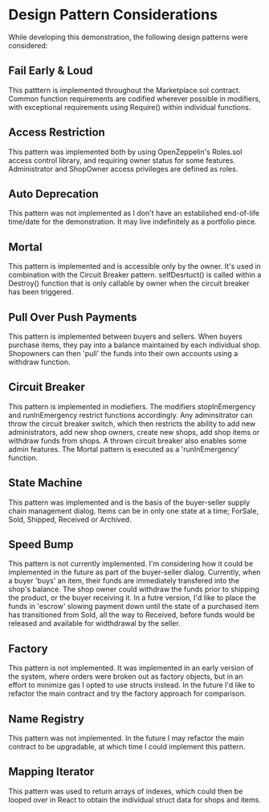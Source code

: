 # Design Pattern Considerations
While developing this demonstration, the following design patterns were considered:

## Fail Early & Loud
This patttern is implemented throughout the Marketplace.sol contract. Common function requirements are codified wherever possible in modifiers, with exceptional requirements using Require() within individual functions.

## Access Restriction
This pattern was implemented both by using OpenZeppelin's Roles.sol access control library, and requiring owner status for some features. Administrator and ShopOwner access privileges are defined as roles.

## Auto Deprecation
This pattern was not implemented as I don't have an established end-of-life time/date  for the demonstration. It may live indefinitely as a portfolio piece.

## Mortal
This pattern is implemented and is accessible only by the owner. It's used in combination with the Circuit Breaker pattern. selfDesrtuct() is called within a Destroy() function that is only callable by owner when the circuit breaker has been triggered.

## Pull Over Push Payments
This pattern is implemented between buyers and sellers. When buyers purchase items, they pay into a balance maintained by each individual shop. Shopowners can then 'pull' the funds into their own accounts using a withdraw function.

## Circuit Breaker
This pattern is implemented in modiefiers. The modifiers stopInEmergency and runInEmergency restrict functions accordingly. Any adminsitrator can throw the circuit breaker switch, which then restricts the ability to add new administrators, add new shop owners, create new shops, add shop items or withdraw funds from shops. A thrown circuit breaker also enables some admin features. The Mortal pattern is executed as a 'runInEmergency' function. 

## State Machine
This pattern was implemented and is the basis of the buyer-seller supply chain management dialog. Items can be in only one state at a time; ForSale, Sold, Shipped, Received or Archived.

## Speed Bump
This pattern is not currently implemented. I'm considering how it could be implemented in the future as part of the buyer-seller dialog. Currently, when a buyer 'buys' an item, their funds are immediately transfered into the shop's balance. The shop owner could withdraw the funds prior to shipping the product, or the buyer receiving it. In a futre version, I'd like to place the funds in 'escrow' slowing payment down until the state of a purchased item has transitioned from Sold, all the way to Received, before funds would be released and available for widthdrawal by the seller.

## Factory
This pattern is not implemented. It was implemented in an early version of the system, where orders were broken out as factory objects, but in an effort to minimize gas I opted to use structs instead. In the future I'd like to refactor the main contract and try the factory approach for comparison.

## Name Registry
This pattern was not implemented. In the future I may refactor the main contract to be upgradable, at which time I could implement this pattern.

## Mapping Iterator
This pattern was used to return arrays of indexes, which could then be looped over in React to obtain the individual struct data for shops and items.
